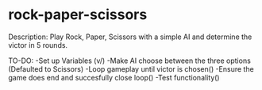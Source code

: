 # rock-paper-scissors
Description: Play Rock, Paper, Scissors with a simple AI and determine the victor in 5 rounds.


TO-DO:
-Set up Variables (v/)
-Make AI choose between the three options (Defaulted to Scissors)
-Loop gameplay until victor is chosen()
-Ensure the game does end and succesfully close loop()
-Test functionality()



